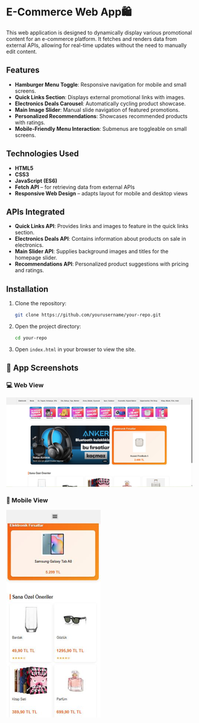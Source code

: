 
# E-Commerce Web App🛍️

This web application is designed to dynamically display various promotional content for an e-commerce platform. It fetches and renders data from external APIs, allowing for real-time updates without the need to manually edit content.

## Features

- **Hamburger Menu Toggle**: Responsive navigation for mobile and small screens.
- **Quick Links Section**: Displays external promotional links with images.
- **Electronics Deals Carousel**: Automatically cycling product showcase.
- **Main Image Slider**: Manual slide navigation of featured promotions.
- **Personalized Recommendations**: Showcases recommended products with ratings.
- **Mobile-Friendly Menu Interaction**: Submenus are toggleable on small screens.

## Technologies Used

- **HTML5**
- **CSS3**
- **JavaScript (ES6)**
- **Fetch API** – for retrieving data from external APIs
- **Responsive Web Design** – adapts layout for mobile and desktop views

## APIs Integrated

- **Quick Links API**: Provides links and images to feature in the quick links section.
- **Electronics Deals API**: Contains information about products on sale in electronics.
- **Main Slider API**: Supplies background images and titles for the homepage slider.
- **Recommendations API**: Personalized product suggestions with pricing and ratings.

## Installation

1. Clone the repository:
    ```bash
    git clone https://github.com/yourusername/your-repo.git
    ```
2. Open the project directory:
    ```bash
    cd your-repo
    ```
3. Open `index.html` in your browser to view the site.

## 📸 App Screenshots

### 💻 Web View

![Web Preview](https://github.com/NurCeylin/SE3355/blob/main/images/screenshots/web.JPG)

### 📱 Mobile View

![Mobile Preview](https://github.com/NurCeylin/SE3355/blob/main/images/screenshots/mobile.JPG)


